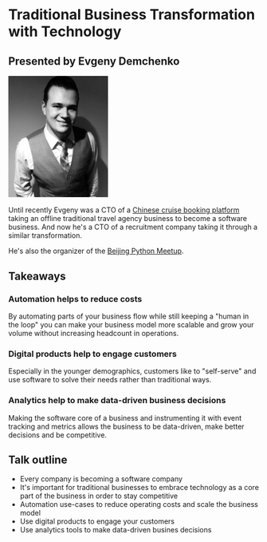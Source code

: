 # Traditional Business Transformation with Technology

## Presented by Evgeny Demchenko

<img src="avatar2.jpg" width="200"/>

Until recently Evgeny was a CTO of a [Chinese cruise booking platform](https://www.ylly.com/) taking an offline traditional travel agency business to become a software business. And now he's a CTO of a recruitment company taking it through a similar transformation.

He's also the organizer of the [Beijing Python Meetup](https://www.meetup.com/Beijing-Python/).

## Takeaways

### Automation helps to reduce costs

By automating parts of your business flow while still keeping a "human in the loop" you can make your business model more scalable and grow your volume without increasing headcount in operations.

### Digital products help to engage customers

Especially in the younger demographics, customers like to "self-serve" and use software to solve their needs rather than traditional ways.

### Analytics help to make data-driven business decisions

Making the software core of a business and instrumenting it with event tracking and metrics allows the business to be data-driven, make better decisions and be competitive.

## Talk outline

* Every company is becoming a software company
* It's important for traditional businesses to embrace technology as a core part of the business in order to stay competitive
* Automation use-cases to reduce operating costs and scale the business model
* Use digital products to engage your customers
* Use analytics tools to make data-driven busines decisions
